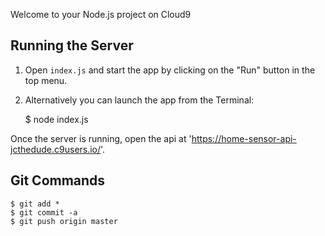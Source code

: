 Welcome to your Node.js project on Cloud9

## Running the Server

1) Open `index.js` and start the app by clicking on the "Run" button in the top menu.

2) Alternatively you can launch the app from the Terminal:

    $ node index.js

Once the server is running, open the api at 'https://home-sensor-api-jcthedude.c9users.io/'.

## Git Commands

    $ git add *
    $ git commit -a
    $ git push origin master